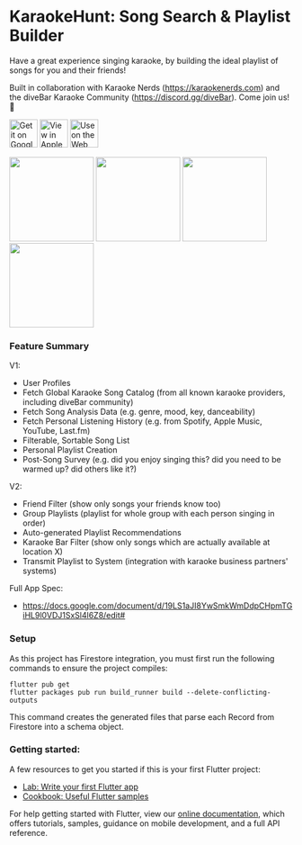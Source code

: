 # KaraokeHunt: Song Search & Playlist Builder

Have a great experience singing karaoke, by building the ideal playlist of songs for you and their friends!

Built in collaboration with Karaoke Nerds (https://karaokenerds.com) and the diveBar Karaoke Community (https://discord.gg/diveBar). Come join us! 🎤

<a href='https://play.google.com/store/apps/details?id=com.karaokehunt.karaokehunt&pcampaignid=pcampaignidMKT-Other-global-all-co-prtnr-py-PartBadge-Mar2515-1'><img alt='Get it on Google Play' src='https://raw.githubusercontent.com/karaokenerds/karaokehunt-app/main/screenshots/google-play-badge.png' height='50px'/></a> <a href='https://apps.apple.com/us/app/karaoke-hunt/id6445938099'><img alt='View in Apple App Store' src='https://raw.githubusercontent.com/karaokenerds/karaokehunt-app/main/screenshots/apple-app-store-badge.png' height='50px'/></a> <a href='https://app.karaokehunt.com'><img alt='Use on the Web' src='https://raw.githubusercontent.com/karaokenerds/karaokehunt-app/main/screenshots/web-app-badge.png' height='50px'/></a> 

<img src='https://raw.githubusercontent.com/karaokenerds/karaokehunt-app/main/screenshots/Apple iPhone 11 Pro Max Screenshot 0.png' width='150px'/> <img src='https://raw.githubusercontent.com/karaokenerds/karaokehunt-app/main/screenshots/Apple iPhone 11 Pro Max Screenshot 6.png' width='150px'/> <img src='https://raw.githubusercontent.com/karaokenerds/karaokehunt-app/main/screenshots/Apple iPhone 11 Pro Max Screenshot 7.png' width='150px'/> <img src='https://raw.githubusercontent.com/karaokenerds/karaokehunt-app/main/screenshots/Apple iPhone 11 Pro Max Screenshot 8.png' width='150px'/> 

### Feature Summary

V1:
- User Profiles
- Fetch Global Karaoke Song Catalog (from all known karaoke providers, including diveBar community)
- Fetch Song Analysis Data (e.g. genre, mood, key, danceability)
- Fetch Personal Listening History (e.g. from Spotify, Apple Music, YouTube, Last.fm)
- Filterable, Sortable Song List
- Personal Playlist Creation
- Post-Song Survey (e.g. did you enjoy singing this? did you need to be warmed up? did others like it?)

V2:
- Friend Filter (show only songs your friends know too)
- Group Playlists (playlist for whole group with each person singing in order)
- Auto-generated Playlist Recommendations
- Karaoke Bar Filter (show only songs which are actually available at location X)
- Transmit Playlist to System (integration with karaoke business partners' systems)

Full App Spec:
- https://docs.google.com/document/d/19LS1aJI8YwSmkWmDdpCHpmTGiHL9l0VDJ1SxSl4l6Z8/edit#

### Setup

As this project has Firestore integration, you must first run the following commands to ensure the project compiles:

```
flutter pub get
flutter packages pub run build_runner build --delete-conflicting-outputs
```

This command creates the generated files that parse each Record from Firestore into a schema object.

### Getting started:

A few resources to get you started if this is your first Flutter project:

- [Lab: Write your first Flutter app](https://flutter.dev/docs/get-started/codelab)
- [Cookbook: Useful Flutter samples](https://flutter.dev/docs/cookbook)

For help getting started with Flutter, view our
[online documentation](https://flutter.dev/docs), which offers tutorials,
samples, guidance on mobile development, and a full API reference.
